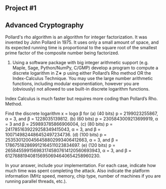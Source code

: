 ## Project #1
## Advanced Cryptography

Pollard's rho algorithm is an algorithm for integer factorization. It was invented by John Pollard in 1975. It uses only a small amount of space, and its expected running time is proportional to the square root of the smallest prime factor of the composite number being factorized. 


1. Using a software package with big integer arithmetic support (e.g. Maple, Sage,
Python/NumPy, C/GMP) develop a program to compute a discrete logarithm in Z∗
p using either Pollard’s Rho method OR the Index-Calculus Technique. You may
use the large number arithmetic functions, including modular exponentiation, however
you are (obviously) not allowed to use built-in discrete logarithm functions.

Index Calculus is much faster but requires more coding than Pollard’s Rho.
Method.

Find the discrete logarithm x = logα β for
(a) (40 bits) p = 2199023255867, α = 3, and β = 1228035139812.
(b) (60 bits) p = 2305843009213699919, α = 3 and β = 259893785866906004,
(c) (80 bits) p = 2417851639229258349415043, α = 3, and β = 1007149824486452497234736.
(d) (100 bits)
p = 2535301200456458802993406412663, α = 3, and
β = 178675182869912164511023834697.
(e) (120 bits)
p = 2658455991569831745807614120560693943, α = 3, and
β = 612768819408156950694640654258960230.

In your answer, include your implementation. For each case, indicate how much time
was spent completing the attack. Also indicate the platform information (MHz speed,
memory, chip type, number of machines if you are running parallel threads, etc.).

